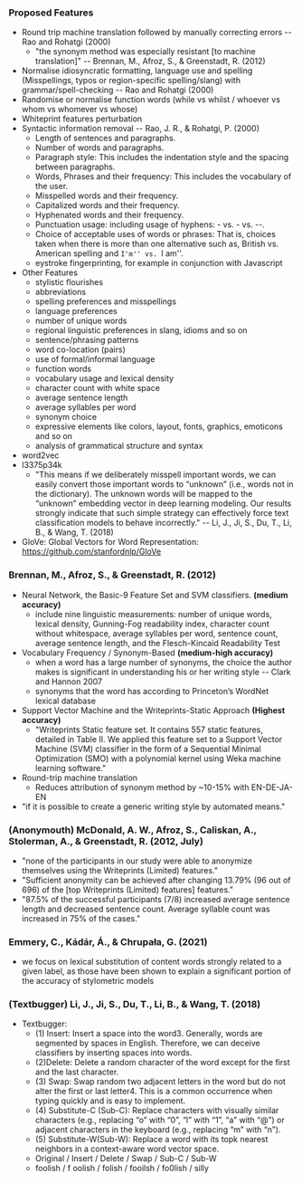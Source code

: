 ### Proposed Features

- Round trip machine translation followed by manually correcting errors -- Rao and Rohatgi (2000)
  - "the synonym method was especially resistant [to machine translation]" -- Brennan, M., Afroz, S., & Greenstadt, R. (2012)
- Normalise idiosyncratic formatting, language use and spelling (Misspellings, typos or region-specific spelling/slang) with grammar/spell-checking -- Rao and Rohatgi (2000)
- Randomise or normalise function words (while vs whilst / whoever vs whom vs whomever vs whose)
- Whiteprint features perturbation
- Syntactic information removal -- Rao, J. R., & Rohatgi, P. (2000)
    - Length of sentences and paragraphs.
    - Number of words and paragraphs.
    - Paragraph style: This includes the indentation style and the spacing between paragraphs.
    - Words, Phrases and their frequency: This includes the vocabulary of the user.
    - Misspelled words and their frequency.
    - Capitalized words and their frequency.
    - Hyphenated words and their frequency.
    - Punctuation usage: including usage of hyphens: - vs. - vs. --.
    - Choice of acceptable uses of words or phrases: That is, choices taken when there is more than one alternative such as, British vs. American spelling and ``I'm'' vs. ``I am''. 
    - eystroke fingerprinting, for example in conjunction with Javascript
- Other Features
  - stylistic flourishes
  - abbreviations
  - spelling preferences and misspellings
  - language preferences
  - number of unique words
  - regional linguistic preferences in slang, idioms and so on
  - sentence/phrasing patterns
  - word co-location (pairs)
  - use of formal/informal language
  - function words
  - vocabulary usage and lexical density
  - character count with white space
  - average sentence length
  - average syllables per word
  - synonym choice
  - expressive elements like colors, layout, fonts, graphics, emoticons and so on
  - analysis of grammatical structure and syntax
- word2vec
- l3375p34k
  - "This means if we deliberately misspell important words, we can easily convert those important words to “unknown” (i.e., words not in the dictionary). The unknown words will be mapped to the “unknown” embedding vector in deep learning modeling. Our results strongly indicate that such simple strategy can effectively force text classification models to behave incorrectly." -- Li, J., Ji, S., Du, T., Li, B., & Wang, T. (2018)
- GloVe: Global Vectors for Word Representation: https://github.com/stanfordnlp/GloVe

### Brennan, M., Afroz, S., & Greenstadt, R. (2012)

- Neural Network, the Basic-9 Feature Set and SVM classifiers. **(medium accuracy)**
  - include nine linguistic measurements: number of unique words, lexical density, Gunning-Fog readability index, character count without whitespace, average syllables per word, sentence count, average sentence length, and the Flesch-Kincaid Readability Test
- Vocabulary Frequency / Synonym-Based **(medium-high accuracy)**
  - when a word has a large number of synonyms, the choice the author makes is significant in understanding his or her writing style -- Clark and Hannon 2007
  - synonyms that the word has according to Princeton’s WordNet lexical database
- Support Vector Machine and the Writeprints-Static Approach **(Highest accuracy)**
  - "Writeprints Static feature set. It contains 557 static features, detailed in Table II. We applied this feature set to a Support Vector Machine (SVM) classifier in the form of a Sequential Minimal Optimization (SMO) with a polynomial kernel using Weka machine learning software."
- Round-trip machine translation
  - Reduces attribution of synonym method by ~10-15% with EN-DE-JA-EN
- "if it is possible to create a generic writing style by automated means."

### (Anonymouth) McDonald, A. W., Afroz, S., Caliskan, A., Stolerman, A., & Greenstadt, R. (2012, July)
- "none of the participants in our study were able to anonymize themselves using the Writeprints (Limited) features."
- "Sufficient anonymity can be achieved after changing 13.79% (96 out of 696) of the [top Writeprints (Limited) features] features."
- "87.5% of the successful participants (7/8) increased average sentence length and decreased sentence count. Average syllable count was increased in 75% of the cases."

### Emmery, C., Kádár, Á., & Chrupała, G. (2021)
- we focus on lexical substitution of content words strongly related to a given label, as those have been shown to explain a significant portion of the accuracy of stylometric models

### (Textbugger) Li, J., Ji, S., Du, T., Li, B., & Wang, T. (2018)
- Textbugger:
  - (1) Insert: Insert a space into the word3. Generally, words are segmented by spaces in English. Therefore, we can deceive classifiers by inserting spaces into words.
  - (2)Delete: Delete a random character of the word except for the first and the last character.
  - (3) Swap: Swap random two adjacent letters in the word but do not alter the first or last letter4. This is a common occurrence when typing quickly and is easy to implement.
  - (4) Substitute-C (Sub-C): Replace characters with visually similar characters (e.g., replacing “o” with “0”, “l” with “1”, “a” with “@”) or adjacent characters in the keyboard (e.g., replacing “m” with “n”).
  - (5) Substitute-W(Sub-W): Replace a word with its topk nearest neighbors in a context-aware word vector space.
  - Original / Insert / Delete / Swap / Sub-C / Sub-W
  - foolish / f oolish / folish / fooilsh / fo0lish / silly
